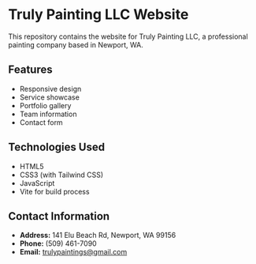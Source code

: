 # Truly Painting LLC Website

This repository contains the website for Truly Painting LLC, a professional painting company based in Newport, WA.

## Features
- Responsive design
- Service showcase
- Portfolio gallery
- Team information
- Contact form

## Technologies Used
- HTML5
- CSS3 (with Tailwind CSS)
- JavaScript
- Vite for build process

## Contact Information
- **Address:** 141 Elu Beach Rd, Newport, WA 99156
- **Phone:** (509) 461-7090
- **Email:** trulypaintings@gmail.com
